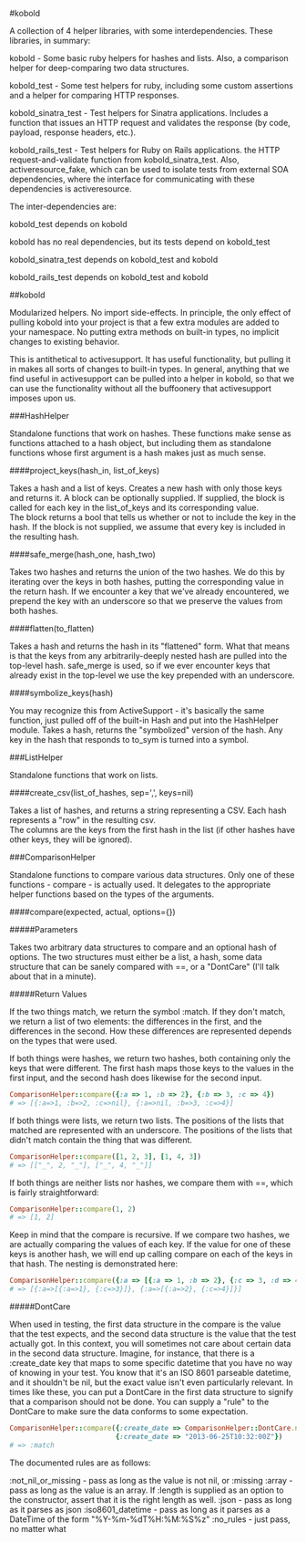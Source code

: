 #kobold

A collection of 4 helper libraries, with some interdependencies.  These libraries, in summary:

kobold - Some basic ruby helpers for hashes and lists.  Also, a comparison helper for deep-comparing two data structures.

kobold_test - Some test helpers for ruby, including some custom assertions and a helper for comparing HTTP responses.

kobold_sinatra_test - Test helpers for Sinatra applications.  Includes a function that issues an HTTP request and validates the response (by code, payload, response headers, etc.).

kobold_rails_test - Test helpers for Ruby on Rails applications. the HTTP request-and-validate function from kobold_sinatra_test.  Also, activeresource_fake, which can be used to isolate tests from external SOA dependencies, where the interface for communicating with these dependencies is activeresource.

The inter-dependencies are:

kobold_test depends on kobold

kobold has no real dependencies, but its tests depend on kobold_test

kobold_sinatra_test depends on kobold_test and kobold

kobold_rails_test depends on kobold_test and kobold

##kobold

Modularized helpers.  No import side-effects.  In principle, the only effect of pulling kobold into your project is that
a few extra modules are added to your namespace.  No putting extra methods on built-in types, no implicit changes
to existing behavior.

This is antithetical to activesupport.  It has useful functionality, but pulling it in makes all sorts of changes
to built-in types.  In general, anything that we find useful in activesupport can be pulled into a helper in kobold,
so that we can use the functionality without all the buffoonery that activesupport imposes upon us.

###HashHelper

Standalone functions that work on hashes.  These functions make sense as functions attached to a hash object, but including
them as standalone functions whose first argument is a hash makes just as much sense.

####project_keys(hash_in, list_of_keys)

Takes a hash and a list of keys.  Creates a new hash with only those keys and returns it.  A block can be 
optionally supplied.  If supplied, the block is called for each key in the list_of_keys and its corresponding value.  
The block returns a bool that tells us whether or not to include the key in the hash.  If the block is not supplied, 
we assume that every key is included in the resulting hash.

####safe_merge(hash_one, hash_two)

Takes two hashes and returns the union of the two hashes.  We do this by iterating over the keys in both hashes, putting
the corresponding value in the return hash.  If we encounter a key that we've already encountered, we prepend the key
with an underscore so that we preserve the values from both hashes.

####flatten(to_flatten)

Takes a hash and returns the hash in its "flattened" form.  What that means is that the keys from any arbitrarily-deeply
nested hash are pulled into the top-level hash.  safe_merge is used, so if we ever encounter keys that already exist
in the top-level we use the key prepended with an underscore.

####symbolize_keys(hash)

You may recognize this from ActiveSupport - it's basically the same function, just pulled off of the built-in Hash and put
into the HashHelper module.  Takes a hash, returns the "symbolized" version of the hash.  Any key in the hash that 
responds to to_sym is turned into a symbol.

###ListHelper

Standalone functions that work on lists.

####create_csv(list_of_hashes, sep=',', keys=nil)

Takes a list of hashes, and returns a string representing a CSV.  Each hash represents a "row" in the resulting csv.  
The columns are the keys from the first hash in the list (if other hashes have other keys, they will be ignored).

###ComparisonHelper

Standalone functions to compare various data structures.  Only one of these functions - compare - is actually used.
It delegates to the appropriate helper functions based on the types of the arguments.

####compare(expected, actual, options={})

#####Parameters

Takes two arbitrary data structures to compare and an optional hash of options.  The two structures must either be
a list, a hash, some data structure that can be sanely compared with ==, or a "DontCare" (I'll talk about that in a 
minute).  

#####Return Values

If the two things match, we return the symbol :match.  If they don't match, we return a list of two elements: the
differences in the first, and the differences in the second.  How these differences are represented depends
on the types that were used.

If both things were hashes, we return two hashes, both containing only the keys that were different.  The first hash 
maps those keys to the values in the first input, and the second hash does likewise for the second input.

```ruby
ComparisonHelper::compare({:a => 1, :b => 2}, {:b => 3, :c => 4})
# => [{:a=>1, :b=>2, :c=>nil}, {:a=>nil, :b=>3, :c=>4}]
```

If both things were lists, we return two lists.  The positions of the lists that matched are represented with an 
underscore.  The positions of the lists that didn't match contain the thing that was different.

```ruby
ComparisonHelper::compare([1, 2, 3], [1, 4, 3])
# => [["_", 2, "_"], ["_", 4, "_"]] 
```

If both things are neither lists nor hashes, we compare them with ==, which is fairly straightforward:

```ruby
ComparisonHelper::compare(1, 2)
# => [1, 2]
```

Keep in mind that the compare is recursive.  If we compare two hashes, we are actually comparing the values of each
key.  If the value for one of these keys is another hash, we will end up calling compare on each of the keys in that 
hash.  The nesting is demonstrated here:

```ruby
ComparisonHelper::compare({:a => [{:a => 1, :b => 2}, {:c => 3, :d => 4}]}, {:a => [{:a => 2, :b => 2}, {:c => 4, :d => 4}]})
# => [{:a=>[{:a=>1}, {:c=>3}]}, {:a=>[{:a=>2}, {:c=>4}]}] 
```

#####DontCare

When used in testing, the first data structure in the compare is the value that the test expects, and the second
data structure is the value that the test actually got.  In this context, you will sometimes not care about certain data
in the second data structure.  Imagine, for instance, that there is a :create_date key that maps to some specific 
datetime that you have no way of knowing in your test.  You know that it's an ISO 8601 parseable datetime, and it shouldn't
be nil, but the exact value isn't even particularly relevant.  In times like these, you can put a DontCare in the 
first data structure to signify that a comparison should not be done.  You can supply a "rule" to the DontCare to 
make sure the data conforms to some expectation.  

```ruby
ComparisonHelper::compare({:create_date => ComparisonHelper::DontCare.new(:rule => :iso8601_datetime)}, 
                          {:create_date => "2013-06-25T10:32:00Z"})
# => :match
```

The documented rules are as follows:

:not_nil_or_missing - pass as long as the value is not nil, or :missing
:array - pass as long as the value is an array.  If :length is supplied as an option to the constructor, assert that it 
is the right length as well.
:json - pass as long as it parses as json
:iso8601_datetime - pass as long as it parses as a DateTime of the form "%Y-%m-%dT%H:%M:%S%z"
:no_rules - just pass, no matter what
